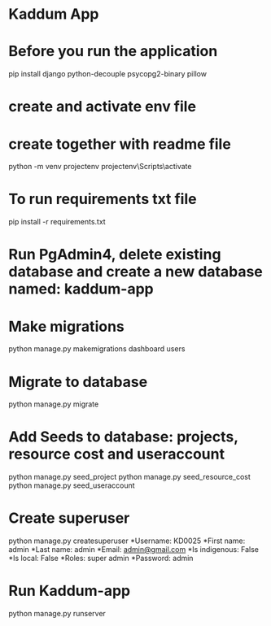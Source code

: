 # Kaddum App
# Before you run the application
pip install django python-decouple psycopg2-binary pillow

# create and activate env file
# create together with readme file
python -m venv projectenv
projectenv\Scripts\activate

# To run requirements txt file
pip install -r requirements.txt

# Run PgAdmin4, delete existing database and create a new database named: kaddum-app


# Make migrations
python manage.py makemigrations dashboard users

# Migrate to database
python manage.py migrate

# Add Seeds to database: projects, resource cost and useraccount
python manage.py seed_project
python manage.py seed_resource_cost
python manage.py seed_useraccount

# Create superuser
python manage.py createsuperuser
*Username: KD0025
*First name: admin
*Last name: admin
*Email: admin@gmail.com
*Is indigenous: False
*Is local: False
*Roles: super admin
*Password: admin

# Run Kaddum-app
python manage.py runserver




